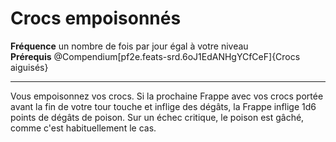 # Crocs empoisonnés

<p><span id="ctl00_MainContent_DetailedOutput"><strong>Fréquence</strong> un nombre de fois par jour égal à votre niveau<br><strong>Prérequis</strong> @Compendium[pf2e.feats-srd.6oJ1EdANHgYCfCeF]{Crocs aiguisés}<br></span></p>
<hr>
<p>Vous empoisonnez vos crocs. Si la prochaine Frappe avec vos crocs portée avant la fin de votre tour touche et inflige des dégâts, la Frappe inflige 1d6 points de dégâts de poison. Sur un échec critique, le poison est gâché, comme c'est habituellement le cas.&nbsp;</p>